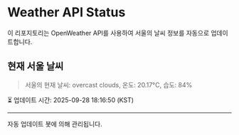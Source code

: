
# Weather API Status

이 리포지토리는 OpenWeather API를 사용하여 서울의 날씨 정보를 자동으로 업데이트합니다.

## 현재 서울 날씨
> 서울의 현재 날씨: overcast clouds, 온도: 20.17°C, 습도: 84%

⏳ 업데이트 시간: 2025-09-28 18:16:50 (KST)

---
자동 업데이트 봇에 의해 관리됩니다.

